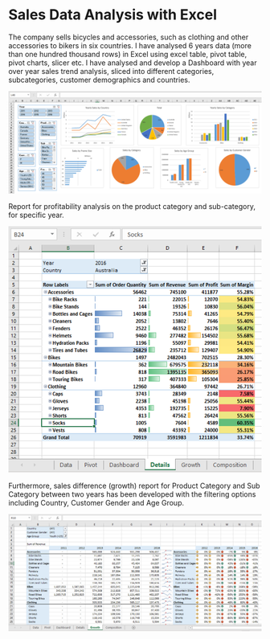 # Sales Data Analysis with Excel

The company sells bicycles and accessories, such as clothing and other accessories to bikers in six countries. I have analysed 6 years data (more than one hundred thousand rows) in Excel using excel table, pivot table, pivot charts, slicer etc.
I have analysed and develop a Dashboard with year over year sales trend analysis, sliced into different categories, subcategories, customer demographics and countries. 

![alt text]( https://github.com/bmshahrier/sales-data-analysis/blob/master/images/Dashboard.png "Sales Dashboard")

Report for profitability analysis on the product category and sub-category, for specific year.

![alt text]( https://github.com/bmshahrier/sales-data-analysis/blob/master/images/ProfitabilityAnalysis.png "Profitability Analysis Report")

Furthermore, sales difference (growth) report for Product Category and Sub Category between two years has been developed with the filtering options including Country, Customer Gender and Age Group.

![alt text]( https://github.com/bmshahrier/sales-data-analysis/blob/master/images/Growth.png "Sales Growth Report")
